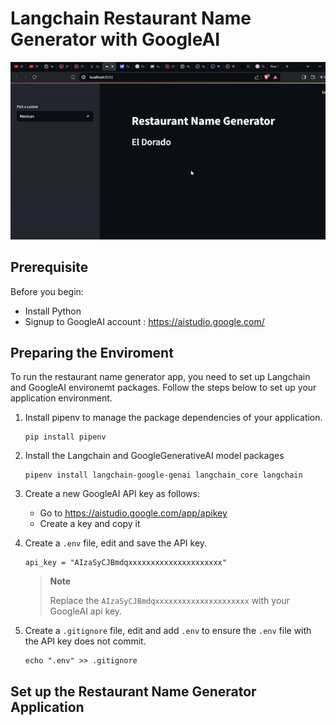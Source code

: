 # Langchain Restaurant Name Generator with GoogleAI


![Restaurant Name Generator Demo](Media/appname.gif)

## Prerequisite 
Before you begin:
* Install Python 
* Signup to GoogleAI account : https://aistudio.google.com/ 

## Preparing the Enviroment

To run the restaurant name generator app, you need to set up Langchain and GoogleAI environemt packages. Follow the steps below to set up your application environment.

1. Install pipenv to manage the package dependencies of your application.
    
    ```console
    pip install pipenv
    ```

2. Install the Langchain and GoogleGenerativeAI model packages

    ```console
    pipenv install langchain-google-genai langchain_core langchain
    ```

3. Create a new GoogleAI API key as follows:

    * Go to https://aistudio.google.com/app/apikey
    * Create a key and copy it

4. Create a `.env` file, edit and save the API key.

    ```console
    api_key = "AIzaSyCJBmdqxxxxxxxxxxxxxxxxxxxxx"
    ```

    > **Note**
    >
    > Replace the `AIzaSyCJBmdqxxxxxxxxxxxxxxxxxxxxx` with your GoogleAI api key.

5. Create a `.gitignore` file, edit and add `.env` to ensure the `.env` file with the API key does not commit.

    ```console
    echo ".env" >> .gitignore
    ```

## Set up the Restaurant Name Generator Application

